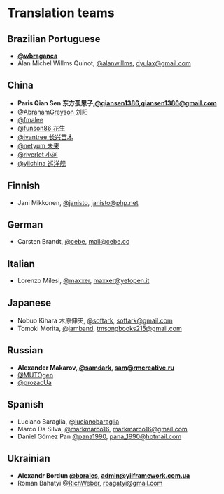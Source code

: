 Translation teams
=================

Brazilian Portuguese
--------------------

- **[@wbraganca](https://github.com/wbraganca)**
- Alan Michel Willms Quinot, [@alanwillms](https://github.com/alanwillms), dyulax@gmail.com

China
-----

- **Paris Qian Sen 东方孤思子,[@qiansen1386](https://github.com/qiansen1386),qiansen1386@gmail.com**
- [@AbrahamGreyson 刘阳](https://github.com/AbrahamGreyson)
- [@fmalee](https://github.com/fmalee)
- [@funson86 花生](https://github.com/funson86)
- [@ivantree 长兴苗木](https://github.com/ivantree)
- [@netyum 未来](https://github.com/netyum)
- [@riverlet 小河](https://github.com/riverlet)
- [@yiichina 巡洋舰](https://github.com/yiichina)

Finnish
------

- Jani Mikkonen, [@janisto](https://github.com/janisto), janisto@php.net

German
------

- Carsten Brandt, [@cebe](https://github.com/cebe), mail@cebe.cc

Italian
-------

- Lorenzo Milesi, [@maxxer](https://github.com/maxxer), maxxer@yetopen.it

Japanese
-------

- Nobuo Kihara 木原伸夫, [@softark](https://github.com/softark), softark@gmail.com
- Tomoki Morita, [@jamband](https://github.com/jamband), tmsongbooks215@gmail.com

Russian
-------

- **Alexander Makarov, [@samdark](https://github.com/samdark), sam@rmcreative.ru**
- [@MUTOgen](https://github.com/MUTOgen)
- [@prozacUa](https://github.com/prozacUa)

Spanish
-------

- Luciano Baraglia, [@lucianobaraglia](https://github.com/lucianobaraglia)
- Marco Da Silva, [@markmarco16](https://github.com/markmarco16), markmarco16@gmail.com
- Daniel Gómez Pan [@pana1990](https://github.com/pana1990), pana_1990@hotmail.com

Ukrainian
---------

- **Alexandr Bordun [@borales](https://github.com/Borales), admin@yiiframework.com.ua**
- Roman Bahatyi [@RichWeber](https://github.com/RichWeber), rbagatyi@gmail.com
